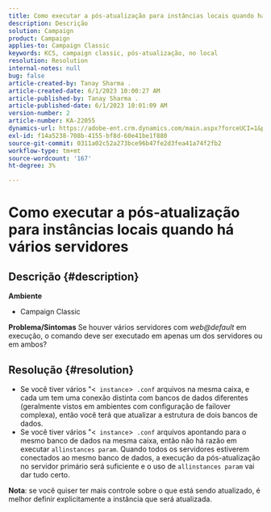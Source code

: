 ```yaml
---
title: Como executar a pós-atualização para instâncias locais quando há vários servidores
description: Descrição
solution: Campaign
product: Campaign
applies-to: Campaign Classic
keywords: KCS, campaign classic, pós-atualização, no local
resolution: Resolution
internal-notes: null
bug: false
article-created-by: Tanay Sharma .
article-created-date: 6/1/2023 10:00:27 AM
article-published-by: Tanay Sharma .
article-published-date: 6/1/2023 10:01:09 AM
version-number: 2
article-number: KA-22055
dynamics-url: https://adobe-ent.crm.dynamics.com/main.aspx?forceUCI=1&pagetype=entityrecord&etn=knowledgearticle&id=09c1841e-6300-ee11-8f6e-6045bd0067ea
exl-id: f14a5238-708b-4155-bf8d-60e41be1f880
source-git-commit: 0311a02c52a273bce96b47fe2d3fea41a74f2fb2
workflow-type: tm+mt
source-wordcount: '167'
ht-degree: 3%

---
```


# Como executar a pós-atualização para instâncias locais quando há vários servidores

## Descrição {#description}

<b>Ambiente</b>
- Campaign Classic



<b>Problema/Sintomas</b>
Se houver vários servidores com *web@default* em execução, o comando deve ser executado em apenas um dos servidores ou em ambos?


## Resolução {#resolution}


- Se você tiver vários &quot;&lt;` instance`>` .conf` arquivos na mesma caixa, e cada um tem uma conexão distinta com bancos de dados diferentes (geralmente vistos em ambientes com configuração de failover complexa), então você terá que atualizar a estrutura de dois bancos de dados.
- Se você tiver vários &quot;&lt;` instance`>` .conf` arquivos apontando para o mesmo banco de dados na mesma caixa, então não há razão em executar `allinstances param`. Quando todos os servidores estiverem conectados ao mesmo banco de dados, a execução da pós-atualização no servidor primário será suficiente e o uso de `allinstances param` vai dar tudo certo.




<b>Nota</b>: se você quiser ter mais controle sobre o que está sendo atualizado, é melhor definir explicitamente a instância que será atualizada.

